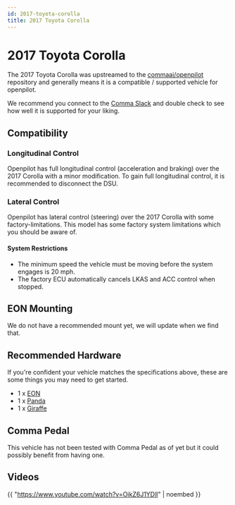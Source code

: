 ```yaml
---
id: 2017-toyota-corolla
title: 2017 Toyota Corolla
---
```

# 2017 Toyota Corolla

The 2017 Toyota Corolla was upstreamed to the [commaai/openpilot](https://github.com/commaai/openpilot) repository and generally means it is a compatible / supported vehicle for openpilot.

We recommend you connect to the [Comma Slack](https://slack.comma.ai) and double check to see how well it is supported for your liking.

## Compatibility

### Longitudinal Control

Openpilot has full longitudinal control (acceleration and braking) over the 2017 Corolla with a minor modification.
To gain full longitudinal control, it is recommended to disconnect the DSU.

### Lateral Control

Openpilot has lateral control (steering) over the 2017 Corolla with some factory-limitations.
This model has some factory system limitations which you should be aware of.

#### System Restrictions

* The minimum speed the vehicle must be moving before the system engages is 20 mph.
* The factory ECU automatically cancels LKAS and ACC control when stopped.

## EON Mounting

We do not have a recommended mount yet, we will update when we find that.

## Recommended Hardware

If you're confident your vehicle matches the specifications above, these are some things you may need to get started.

* 1 x [EON](/hardware/eon/)
* 1 x [Panda](/hardware/panda/)
* 1 x [Giraffe](/hardware/giraffe/)

## Comma Pedal

This vehicle has not been tested with Comma Pedal as of yet but it could possibly benefit from having one.


## Videos

{{ "https://www.youtube.com/watch?v=OikZ6J1YDlI" | noembed }}


